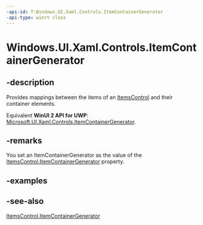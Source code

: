 ```yaml
---
-api-id: T:Windows.UI.Xaml.Controls.ItemContainerGenerator
-api-type: winrt class
---
```


<!-- Class syntax.
public class ItemContainerGenerator : Windows.UI.Xaml.Controls.IItemContainerGenerator
-->

# Windows.UI.Xaml.Controls.ItemContainerGenerator

## -description
Provides mappings between the items of an [ItemsControl](itemscontrol.md) and their container elements.

Equivalent **WinUI 2 API for UWP**: [Microsoft.UI.Xaml.Controls.ItemContainerGenerator](/windows/winui/api/microsoft.ui.xaml.controls.itemcontainergenerator).

## -remarks
You set an ItemContainerGenerator as the value of the [ItemsControl.ItemContainerGenerator](itemscontrol_itemcontainergenerator.md) property.

## -examples

## -see-also
[ItemsControl.ItemContainerGenerator](itemscontrol_itemcontainergenerator.md)
